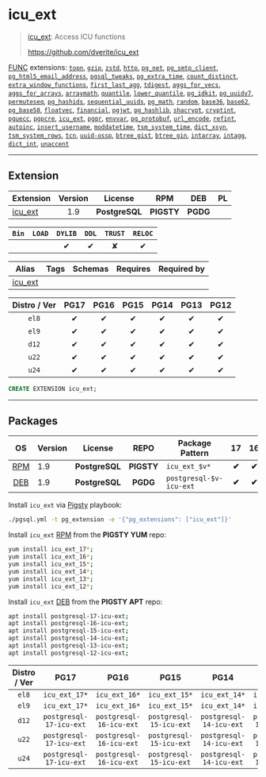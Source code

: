 # icu_ext


> [icu_ext](https://github.com/dverite/icu_ext): Access ICU functions
>
> https://github.com/dverite/icu_ext





[FUNC](/func) extensions: [`topn`](/topn), [`gzip`](/gzip), [`zstd`](/zstd), [`http`](/http), [`pg_net`](/pg_net), [`pg_smtp_client`](/pg_smtp_client), [`pg_html5_email_address`](/pg_html5_email_address), [`pgsql_tweaks`](/pgsql_tweaks), [`pg_extra_time`](/pg_extra_time), [`count_distinct`](/count_distinct), [`extra_window_functions`](/extra_window_functions), [`first_last_agg`](/first_last_agg), [`tdigest`](/tdigest), [`aggs_for_vecs`](/aggs_for_vecs), [`aggs_for_arrays`](/aggs_for_arrays), [`arraymath`](/arraymath), [`quantile`](/quantile), [`lower_quantile`](/lower_quantile), [`pg_idkit`](/pg_idkit), [`pg_uuidv7`](/pg_uuidv7), [`permuteseq`](/permuteseq), [`pg_hashids`](/pg_hashids), [`sequential_uuids`](/sequential_uuids), [`pg_math`](/pg_math), [`random`](/random), [`base36`](/base36), [`base62`](/base62), [`pg_base58`](/pg_base58), [`floatvec`](/floatvec), [`financial`](/financial), [`pgjwt`](/pgjwt), [`pg_hashlib`](/pg_hashlib), [`shacrypt`](/shacrypt), [`cryptint`](/cryptint), [`pguecc`](/pguecc), [`pgpcre`](/pgpcre), [`icu_ext`](/icu_ext), [`pgqr`](/pgqr), [`envvar`](/envvar), [`pg_protobuf`](/pg_protobuf), [`url_encode`](/url_encode), [`refint`](/refint), [`autoinc`](/autoinc), [`insert_username`](/insert_username), [`moddatetime`](/moddatetime), [`tsm_system_time`](/tsm_system_time), [`dict_xsyn`](/dict_xsyn), [`tsm_system_rows`](/tsm_system_rows), [`tcn`](/tcn), [`uuid-ossp`](/uuid-ossp), [`btree_gist`](/btree_gist), [`btree_gin`](/btree_gin), [`intarray`](/intarray), [`intagg`](/intagg), [`dict_int`](/dict_int), [`unaccent`](/unaccent)


-------
## Extension


| Extension | Version | License | RPM | DEB | PL |
|-----------|:-------:|:-------:|:---:|:---:|:--:|
| [icu_ext](https://github.com/dverite/icu_ext) | 1.9 | **<span class="tcblue">PostgreSQL</span>** | **<span class="tcwarn">PIGSTY</span>** | **<span class="tccyan">PGDG</span>** |  |



| `Bin` | `LOAD` | `DYLIB` | `DDL` | `TRUST` | `RELOC` |
|:-----:|:------:|:-------:|:-----:|:-------:|:-------:|
|  |  | <span class="tcblue">✔</span> | <span class="tcblue">✔</span> | <span class="tcwarn">✘</span> | <span class="tcblue">✔</span> |



| Alias | Tags | Schemas | Requires | Required by |
|-------|------|---------|----------|-------------|
| [icu_ext](/icu_ext) |  |  |  |  |



| Distro / Ver | PG17 | PG16 | PG15 | PG14 | PG13 | PG12 |
|:------------:|:----:|:----:|:----:|:----:|:----:|:----:|
| `el8` | <span class="tcblue">✔</span> | <span class="tcblue">✔</span> | <span class="tcblue">✔</span> | <span class="tcblue">✔</span> | <span class="tcblue">✔</span> | <span class="tcblue">✔</span> |
| `el9` | <span class="tcblue">✔</span> | <span class="tcblue">✔</span> | <span class="tcblue">✔</span> | <span class="tcblue">✔</span> | <span class="tcblue">✔</span> | <span class="tcblue">✔</span> |
| `d12` | <span class="tcblue">✔</span> | <span class="tcblue">✔</span> | <span class="tcblue">✔</span> | <span class="tcblue">✔</span> | <span class="tcblue">✔</span> | <span class="tcblue">✔</span> |
| `u22` | <span class="tcblue">✔</span> | <span class="tcblue">✔</span> | <span class="tcblue">✔</span> | <span class="tcblue">✔</span> | <span class="tcblue">✔</span> | <span class="tcblue">✔</span> |
| `u24` | <span class="tcblue">✔</span> | <span class="tcblue">✔</span> | <span class="tcblue">✔</span> | <span class="tcblue">✔</span> | <span class="tcblue">✔</span> | <span class="tcblue">✔</span> |





```sql
CREATE EXTENSION icu_ext;
```

-----------


## Packages


| OS | Version | License | REPO | Package Pattern | 17 | 16 | 15 | 14 | 13 | 12 | Dependency |
|:--:|---------|:-------:|:----:|-----------------|:--:|:--:|:--:|:--:|:--:|:--:|------------|
| [RPM](/rpm) | 1.9 | **<span class="tcblue">PostgreSQL</span>** | **<span class="tcwarn">PIGSTY</span>** | `icu_ext_$v*` | **<span class="tcwarn">✔</span>** | **<span class="tcwarn">✔</span>** | **<span class="tcwarn">✔</span>** | **<span class="tcwarn">✔</span>** | **<span class="tcwarn">✔</span>** | **<span class="tcwarn">✔</span>** |  |
| [DEB](/deb) | 1.9 | **<span class="tcblue">PostgreSQL</span>** | **<span class="tccyan">PGDG</span>** | `postgresql-$v-icu-ext` | **<span class="tcwarn">✔</span>** | **<span class="tcwarn">✔</span>** | **<span class="tcwarn">✔</span>** | **<span class="tcwarn">✔</span>** | **<span class="tcwarn">✔</span>** | **<span class="tcwarn">✔</span>** |  |



Install `icu_ext` via [Pigsty](https://pigsty.io/docs/pgext/usage/install/) playbook:

```bash
./pgsql.yml -t pg_extension -e '{"pg_extensions": ["icu_ext"]}'
```


Install `icu_ext` [RPM](/rpm) from the **<span class="tcwarn">PIGSTY</span>** **YUM** repo:

```bash
yum install icu_ext_17*;
yum install icu_ext_16*;
yum install icu_ext_15*;
yum install icu_ext_14*;
yum install icu_ext_13*;
yum install icu_ext_12*;
```


Install `icu_ext` [DEB](/deb) from the **<span class="tcwarn">PIGSTY</span>** **APT** repo:

```bash
apt install postgresql-17-icu-ext;
apt install postgresql-16-icu-ext;
apt install postgresql-15-icu-ext;
apt install postgresql-14-icu-ext;
apt install postgresql-13-icu-ext;
apt install postgresql-12-icu-ext;
```




| Distro / Ver | PG17 | PG16 | PG15 | PG14 | PG13 | PG12 |
|:------------:|:----:|:----:|:----:|:----:|:----:|:----:|
| `el8` | `icu_ext_17*` | `icu_ext_16*` | `icu_ext_15*` | `icu_ext_14*` | `icu_ext_13*` | `icu_ext_12*` |
| `el9` | `icu_ext_17*` | `icu_ext_16*` | `icu_ext_15*` | `icu_ext_14*` | `icu_ext_13*` | `icu_ext_12*` |
| `d12` | `postgresql-17-icu-ext` | `postgresql-16-icu-ext` | `postgresql-15-icu-ext` | `postgresql-14-icu-ext` | `postgresql-13-icu-ext` | `postgresql-12-icu-ext` |
| `u22` | `postgresql-17-icu-ext` | `postgresql-16-icu-ext` | `postgresql-15-icu-ext` | `postgresql-14-icu-ext` | `postgresql-13-icu-ext` | `postgresql-12-icu-ext` |
| `u24` | `postgresql-17-icu-ext` | `postgresql-16-icu-ext` | `postgresql-15-icu-ext` | `postgresql-14-icu-ext` | `postgresql-13-icu-ext` | `postgresql-12-icu-ext` |





